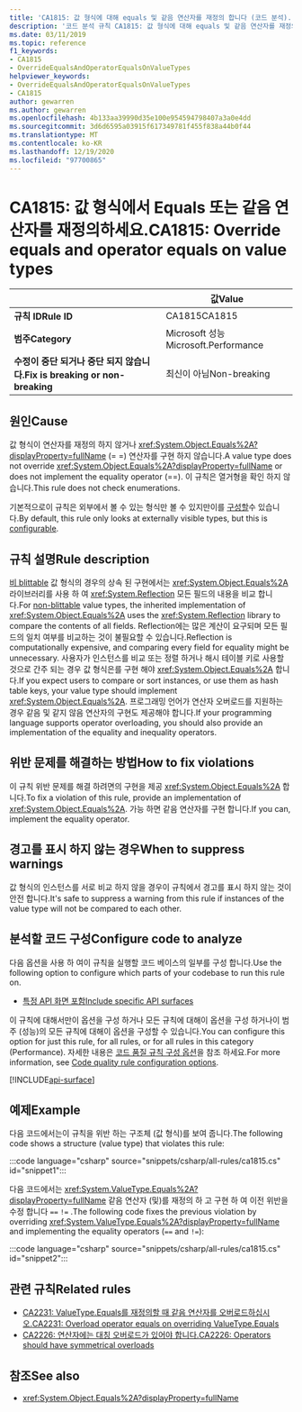```yaml
---
title: 'CA1815: 값 형식에 대해 equals 및 같음 연산자를 재정의 합니다 (코드 분석).'
description: '코드 분석 규칙 CA1815: 값 형식에 대해 equals 및 같음 연산자를 재정의 합니다.'
ms.date: 03/11/2019
ms.topic: reference
f1_keywords:
- CA1815
- OverrideEqualsAndOperatorEqualsOnValueTypes
helpviewer_keywords:
- OverrideEqualsAndOperatorEqualsOnValueTypes
- CA1815
author: gewarren
ms.author: gewarren
ms.openlocfilehash: 4b133aa39990d35e100e954594798407a3a0e4dd
ms.sourcegitcommit: 3d6d6595a03915f617349781f455f838a44b0f44
ms.translationtype: MT
ms.contentlocale: ko-KR
ms.lasthandoff: 12/19/2020
ms.locfileid: "97700865"
---
```

# <a name="ca1815-override-equals-and-operator-equals-on-value-types"></a><span data-ttu-id="937fc-103">CA1815: 값 형식에서 Equals 또는 같음 연산자를 재정의하세요.</span><span class="sxs-lookup"><span data-stu-id="937fc-103">CA1815: Override equals and operator equals on value types</span></span>

| | <span data-ttu-id="937fc-104">값</span><span class="sxs-lookup"><span data-stu-id="937fc-104">Value</span></span> |
|-|-|
| <span data-ttu-id="937fc-105">**규칙 ID**</span><span class="sxs-lookup"><span data-stu-id="937fc-105">**Rule ID**</span></span> |<span data-ttu-id="937fc-106">CA1815</span><span class="sxs-lookup"><span data-stu-id="937fc-106">CA1815</span></span>|
| <span data-ttu-id="937fc-107">**범주**</span><span class="sxs-lookup"><span data-stu-id="937fc-107">**Category**</span></span> |<span data-ttu-id="937fc-108">Microsoft 성능</span><span class="sxs-lookup"><span data-stu-id="937fc-108">Microsoft.Performance</span></span>|
| <span data-ttu-id="937fc-109">**수정이 중단 되거나 중단 되지 않습니다.**</span><span class="sxs-lookup"><span data-stu-id="937fc-109">**Fix is breaking or non-breaking**</span></span> |<span data-ttu-id="937fc-110">최신이 아님</span><span class="sxs-lookup"><span data-stu-id="937fc-110">Non-breaking</span></span>|

## <a name="cause"></a><span data-ttu-id="937fc-111">원인</span><span class="sxs-lookup"><span data-stu-id="937fc-111">Cause</span></span>

<span data-ttu-id="937fc-112">값 형식이 연산자를 재정의 하지 않거나 <xref:System.Object.Equals%2A?displayProperty=fullName> (= =) 연산자를 구현 하지 않습니다.</span><span class="sxs-lookup"><span data-stu-id="937fc-112">A value type does not override <xref:System.Object.Equals%2A?displayProperty=fullName> or does not implement the equality operator (==).</span></span> <span data-ttu-id="937fc-113">이 규칙은 열거형을 확인 하지 않습니다.</span><span class="sxs-lookup"><span data-stu-id="937fc-113">This rule does not check enumerations.</span></span>

<span data-ttu-id="937fc-114">기본적으로이 규칙은 외부에서 볼 수 있는 형식만 볼 수 있지만이를 [구성할](#configure-code-to-analyze)수 있습니다.</span><span class="sxs-lookup"><span data-stu-id="937fc-114">By default, this rule only looks at externally visible types, but this is [configurable](#configure-code-to-analyze).</span></span>

## <a name="rule-description"></a><span data-ttu-id="937fc-115">규칙 설명</span><span class="sxs-lookup"><span data-stu-id="937fc-115">Rule description</span></span>

<span data-ttu-id="937fc-116">[비 blittable](../../../framework/interop/blittable-and-non-blittable-types.md) 값 형식의 경우의 상속 된 구현에서는 <xref:System.Object.Equals%2A> 라이브러리를 사용 하 여 <xref:System.Reflection> 모든 필드의 내용을 비교 합니다.</span><span class="sxs-lookup"><span data-stu-id="937fc-116">For [non-blittable](../../../framework/interop/blittable-and-non-blittable-types.md) value types, the inherited implementation of <xref:System.Object.Equals%2A> uses the <xref:System.Reflection> library to compare the contents of all fields.</span></span> <span data-ttu-id="937fc-117">Reflection에는 많은 계산이 요구되며 모든 필드의 일치 여부를 비교하는 것이 불필요할 수 있습니다.</span><span class="sxs-lookup"><span data-stu-id="937fc-117">Reflection is computationally expensive, and comparing every field for equality might be unnecessary.</span></span> <span data-ttu-id="937fc-118">사용자가 인스턴스를 비교 또는 정렬 하거나 해시 테이블 키로 사용할 것으로 간주 되는 경우 값 형식은를 구현 해야 <xref:System.Object.Equals%2A> 합니다.</span><span class="sxs-lookup"><span data-stu-id="937fc-118">If you expect users to compare or sort instances, or use them as hash table keys, your value type should implement <xref:System.Object.Equals%2A>.</span></span> <span data-ttu-id="937fc-119">프로그래밍 언어가 연산자 오버로드를 지원하는 경우 같음 및 같지 않음 연산자의 구현도 제공해야 합니다.</span><span class="sxs-lookup"><span data-stu-id="937fc-119">If your programming language supports operator overloading, you should also provide an implementation of the equality and inequality operators.</span></span>

## <a name="how-to-fix-violations"></a><span data-ttu-id="937fc-120">위반 문제를 해결하는 방법</span><span class="sxs-lookup"><span data-stu-id="937fc-120">How to fix violations</span></span>

<span data-ttu-id="937fc-121">이 규칙 위반 문제를 해결 하려면의 구현을 제공 <xref:System.Object.Equals%2A> 합니다.</span><span class="sxs-lookup"><span data-stu-id="937fc-121">To fix a violation of this rule, provide an implementation of <xref:System.Object.Equals%2A>.</span></span> <span data-ttu-id="937fc-122">가능 하면 같음 연산자를 구현 합니다.</span><span class="sxs-lookup"><span data-stu-id="937fc-122">If you can, implement the equality operator.</span></span>

## <a name="when-to-suppress-warnings"></a><span data-ttu-id="937fc-123">경고를 표시 하지 않는 경우</span><span class="sxs-lookup"><span data-stu-id="937fc-123">When to suppress warnings</span></span>

<span data-ttu-id="937fc-124">값 형식의 인스턴스를 서로 비교 하지 않을 경우이 규칙에서 경고를 표시 하지 않는 것이 안전 합니다.</span><span class="sxs-lookup"><span data-stu-id="937fc-124">It's safe to suppress a warning from this rule if instances of the value type will not be compared to each other.</span></span>

## <a name="configure-code-to-analyze"></a><span data-ttu-id="937fc-125">분석할 코드 구성</span><span class="sxs-lookup"><span data-stu-id="937fc-125">Configure code to analyze</span></span>

<span data-ttu-id="937fc-126">다음 옵션을 사용 하 여이 규칙을 실행할 코드 베이스의 일부를 구성 합니다.</span><span class="sxs-lookup"><span data-stu-id="937fc-126">Use the following option to configure which parts of your codebase to run this rule on.</span></span>

- [<span data-ttu-id="937fc-127">특정 API 화면 포함</span><span class="sxs-lookup"><span data-stu-id="937fc-127">Include specific API surfaces</span></span>](#include-specific-api-surfaces)

<span data-ttu-id="937fc-128">이 규칙에 대해서만이 옵션을 구성 하거나 모든 규칙에 대해이 옵션을 구성 하거나이 범주 (성능)의 모든 규칙에 대해이 옵션을 구성할 수 있습니다.</span><span class="sxs-lookup"><span data-stu-id="937fc-128">You can configure this option for just this rule, for all rules, or for all rules in this category (Performance).</span></span> <span data-ttu-id="937fc-129">자세한 내용은 [코드 품질 규칙 구성 옵션](../code-quality-rule-options.md)을 참조 하세요.</span><span class="sxs-lookup"><span data-stu-id="937fc-129">For more information, see [Code quality rule configuration options](../code-quality-rule-options.md).</span></span>

[!INCLUDE[api-surface](~/includes/code-analysis/api-surface.md)]

## <a name="example"></a><span data-ttu-id="937fc-130">예제</span><span class="sxs-lookup"><span data-stu-id="937fc-130">Example</span></span>

<span data-ttu-id="937fc-131">다음 코드에서는이 규칙을 위반 하는 구조체 (값 형식)를 보여 줍니다.</span><span class="sxs-lookup"><span data-stu-id="937fc-131">The following code shows a structure (value type) that violates this rule:</span></span>

:::code language="csharp" source="snippets/csharp/all-rules/ca1815.cs" id="snippet1":::

<span data-ttu-id="937fc-132">다음 코드에서는 <xref:System.ValueType.Equals%2A?displayProperty=fullName> 같음 연산자 (및)를 재정의 하 고 구현 하 여 이전 위반을 수정 합니다 `==` `!=` .</span><span class="sxs-lookup"><span data-stu-id="937fc-132">The following code fixes the previous violation by overriding <xref:System.ValueType.Equals%2A?displayProperty=fullName> and implementing the equality operators (`==` and `!=`):</span></span>

:::code language="csharp" source="snippets/csharp/all-rules/ca1815.cs" id="snippet2":::

## <a name="related-rules"></a><span data-ttu-id="937fc-133">관련 규칙</span><span class="sxs-lookup"><span data-stu-id="937fc-133">Related rules</span></span>

- [<span data-ttu-id="937fc-134">CA2231: ValueType.Equals를 재정의할 때 같음 연산자를 오버로드하십시오.</span><span class="sxs-lookup"><span data-stu-id="937fc-134">CA2231: Overload operator equals on overriding ValueType.Equals</span></span>](ca2231.md)
- [<span data-ttu-id="937fc-135">CA2226: 연산자에는 대칭 오버로드가 있어야 합니다.</span><span class="sxs-lookup"><span data-stu-id="937fc-135">CA2226: Operators should have symmetrical overloads</span></span>](ca2226.md)

## <a name="see-also"></a><span data-ttu-id="937fc-136">참조</span><span class="sxs-lookup"><span data-stu-id="937fc-136">See also</span></span>

- <xref:System.Object.Equals%2A?displayProperty=fullName>
